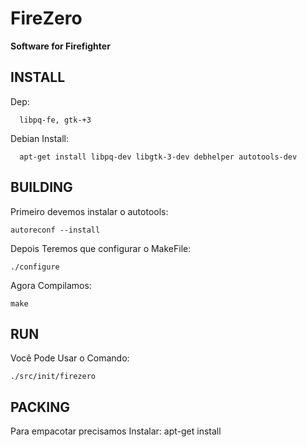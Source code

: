 # FireZero
**Software for Firefighter**

INSTALL
-------
   Dep:

      libpq-fe, gtk-+3
   Debian Install:

      apt-get install libpq-dev libgtk-3-dev debhelper autotools-dev
BUILDING
--------
   Primeiro devemos instalar o autotools:

    autoreconf --install
   Depois Teremos que configurar o MakeFile:

    ./configure
   Agora Compilamos:

    make

RUN
---
   Você Pode Usar o Comando:
    
    ./src/init/firezero

PACKING
-------
   Para empacotar precisamos Instalar:
    apt-get install 
